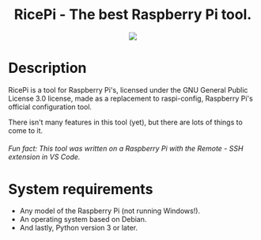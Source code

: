 <div align="center">
  <!-- no i dont use windows, the current distro i have has broken SSH even after reinstalling everything i can think of 😭 -->
  <h1>RicePi - The best Raspberry Pi tool.</h1>
  <img src="https://github.com/user-attachments/assets/4adbddde-1891-4690-9bc7-8b10b74816c0">
</div>

# Description
RicePi is a tool for Raspberry Pi's, licensed under the GNU General Public License 3.0 license, made as a replacement to raspi-config, Raspberry Pi's official configuration tool.

There isn't many features in this tool (yet), but there are lots of things to come to it.
<h6>Fun fact: This tool was written on a Raspberry Pi with the Remote - SSH extension in VS Code.</h6>

# System requirements
- Any model of the Raspberry Pi (not running Windows!).
- An operating system based on Debian.
- And lastly, Python version 3 or later.
